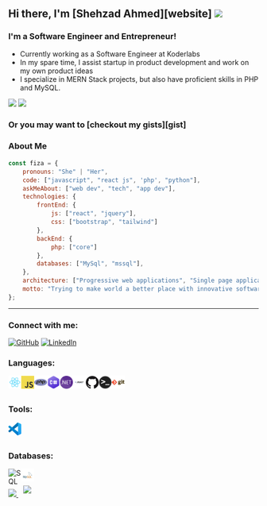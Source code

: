 ## Hi there, I'm [Shehzad Ahmed][website] ![](https://github.com/egonelbre/gophers/blob/master/animation/2bit-sprite/run.gif)

### I'm a Software Engineer and Entrepreneur!
- Currently working as a Software Engineer at Koderlabs
- In my spare time, I assist startup in product development and work on my own product ideas
- I specialize in MERN Stack projects, but also have proficient skills in PHP and MySQL.

<p><a target="_blank" href="https://www.upwork.com/freelancers/shehzadahmed43"><img src="https://img.shields.io/badge/Hire%20me%20for%20your%20next%20project%20on%20upwork-%108a00.svg?&style=for-the-badge&logo=upwork&logoColor=white" height=25></a>
<a target="_blank" href="https://shehzadahmed.tech/resume.pdf"><img src="https://img.shields.io/badge/Download%20My%20Resume-78b3df?style=for-the-badge" height=25></a>
</p>


### Or you may want to [checkout my gists][gist]

### About Me

```javascript
const fiza = {
    pronouns: "She" | "Her",
    code: ["javascript", "react js", 'php', "python"],
    askMeAbout: ["web dev", "tech", "app dev"],
    technologies: {
        frontEnd: {
            js: ["react", "jquery"],
            css: ["bootstrap", "tailwind"]
        },
        backEnd: {
            php: ["core"]
        },
        databases: ["MySql", "mssql"],
    },
    architecture: ["Progressive web applications", "Single page applications"],
    motto: "Trying to make world a better place with innovative software solutions"
};
```

---
### Connect with me:
<a title="Github" href="https://github.com/Fizahere"><img src="https://img.shields.io/github/followers/Fizahere.svg?label=GitHub&style=social" alt="GitHub"></a>
<a title="LinkedIn" href="https://www.linkedin.com/in/fizabatool027/"><img src="https://img.shields.io/badge/LinkedIn--_.svg?style=social&logo=linkedin" alt="LinkedIn"></a>

### Languages:

<img title="ReactJS" align="left" alt="React JS" width="26px" src="https://raw.githubusercontent.com/github/explore/80688e429a7d4ef2fca1e82350fe8e3517d3494d/topics/react/react.png" />
<img title="Javascript" align="left" alt="JavaScript" width="26px" src="https://raw.githubusercontent.com/github/explore/80688e429a7d4ef2fca1e82350fe8e3517d3494d/topics/javascript/javascript.png" />
<img title="PHP" align="left" alt="PHP" width="26px" src="https://raw.githubusercontent.com/github/explore/ccc16358ac4530c6a69b1b80c7223cd2744dea83/topics/php/php.png" />
<img title="C#" align="left" alt="C#" width="26px" src="https://raw.githubusercontent.com/github/explore/80688e429a7d4ef2fca1e82350fe8e3517d3494d/topics/csharp/csharp.png" />
<img title=".NET" align="left" alt=".NET" width="26px" src="https://raw.githubusercontent.com/github/explore/93d8a67084f94b2a444e510199a6e7622e5b09a3/topics/dotnet/dotnet.png" />
<img title="JQuery" align="left" alt="JQuery" width="26px" src="https://raw.githubusercontent.com/github/explore/80688e429a7d4ef2fca1e82350fe8e3517d3494d/topics/jquery/jquery.png" />
<img title="Github" align="left" alt="GitHub" width="26px" src="https://raw.githubusercontent.com/github/explore/78df643247d429f6cc873026c0622819ad797942/topics/github/github.png" />
<img title="HTML5" align="left" alt="HTML5" width="26px" src="https://raw.githubusercontent.com/github/explore/80688e429a7d4ef2fca1e82350fe8e3517d3494d/topics/terminal/terminal.png" />
<img title="Git" align="left" alt="Git" width="26px" src="https://raw.githubusercontent.com/github/explore/80688e429a7d4ef2fca1e82350fe8e3517d3494d/topics/git/git.png" />

<br />
<br />

### Tools:

<img title="Visual Studio Code" align="left" alt="Visual Studio Code" width="26px" src="https://raw.githubusercontent.com/github/explore/80688e429a7d4ef2fca1e82350fe8e3517d3494d/topics/visual-studio-code/visual-studio-code.png" />

<br />
<br />

### Databases:

<img title="MSSQL" align="left" alt="SQL" width="26px" src="https://iconape.com/wp-content/files/jy/81002/svg/microsoft-sql-server.svg" />
<img title="MySQL" align="left" alt="MySQL" width="26px" src="https://raw.githubusercontent.com/github/explore/80688e429a7d4ef2fca1e82350fe8e3517d3494d/topics/mysql/mysql.png" />

<br />
<br />

<a href="https://github.com/Fizahere">
  <img height="180em" style="max-width:45%;" src="https://github-readme-stats.vercel.app/api?username=Fizahere&theme=buefy&show_icons=true" />
  <img height="180em" style="max-width:45%;margin: 0 0 7px 10px;" src="https://github-readme-stats.vercel.app/api/top-langs/?username=Fizahere&theme=buefy&layout=compact&hide=html,css,hack,ags%20script" />
</a>
